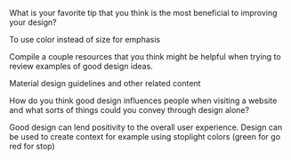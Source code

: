 What is your favorite tip that you think is the most beneficial to improving your design?

To use color instead of size for emphasis

Compile a couple resources that you think might be helpful when trying to review examples of good design ideas.

Material design guidelines and other related content

How do you think good design influences people when visiting a website and what sorts of things could you convey through design alone?

Good design can lend positivity to the overall user experience. Design can be used to create context for example using stoplight colors (green for go red for stop) 